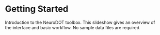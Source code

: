 # Getting Started

Introduction to the NeuroDOT toolbox. This slideshow gives an overview of the interface and basic workflow. No sample data files are required.
